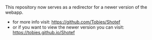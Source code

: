 This repository now serves as a redirector for a newer version of the webapp.
* for more info visit: https://github.com/Tobies/Shotef
* or if you want to view the newer version you can visit: https://tobies.github.io/Shotef

